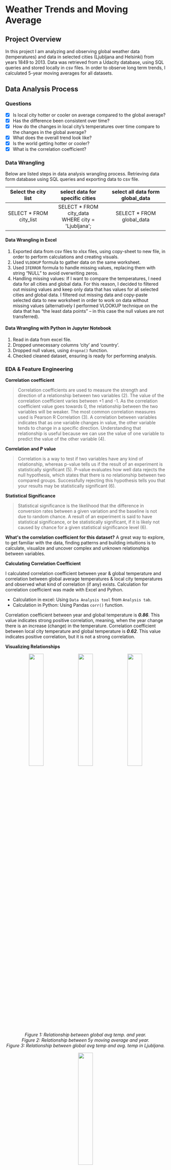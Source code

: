 # Weather Trends and Moving Average

## Project Overview
In this project I am analyzing and observing global weather data (temperatures) and data in selected cities (Ljubljana and Helsinki) from years 1849 to 2013. Data was retrieved from a Udacity database, using SQL queries and stored locally in csv files. In order to observe long term trends, I calculated 5-year moving averages for all datasets.

## Data Analysis Process
### Questions
- [x]	Is local city hotter or cooler on average compared to the global average? 
- [x]	Has the difference been consistent over time?
- [x]	How do the changes in local city’s temperatures over time compare to the changes in the global average?
- [x]	What does the overall trend look like? 
- [x]	Is the world getting hotter or cooler? 
- [x]	What is the correlation coefficient?

### Data Wrangling 
Below are listed steps in data analysis wrangling process.
Retrieving data form database using SQL queries and exporting data to csv file.

Select the city list | select data for specific cities | select all data form global_data
:---: | :---: | :---:
SELECT * FROM city_list | SELECT * FROM city_data<br /> WHERE city = 'Ljubljana'; | SELECT * FROM global_data

#### Data Wrangling in Excel 
1.	Exported data from csv files to xlsx files, using copy-sheet to new file, in order to perform calculations and creating visuals.
2.	Used `VLOOKUP` formula to gather data on the same worksheet.
3.	Used `IFERROR` formula to handle missing values, replacing them with string “NULL” to avoid overwriting zeros.
4.	Handling missing values:
If I want to compare the temperatures, I need data for all cities and global data. For this reason, I decided to filtered out missing values and keep only data that has values for all selected cities and global data. I filtered out missing data and copy-paste selected data to new worksheet in order to work on data without missing values (alternatively I performed VLOOKUP technique on the data that has “the least data points” – in this case the null values are not transferred).

#### Data Wrangling with Python in Jupyter Notebook  
1.	Read in data from excel file.
2.	Dropped unnecessary columns ‘city’ and ‘country’.
3.	Dropped null values, using `dropna()` function.
4.	Checked cleaned dataset, ensuring is ready for performing analysis.

### EDA & Feature Engineering 

**Correlation coefficient**

>Correlation coefficients are used to measure the strength and direction of a relationship between two variables (2). The value of the correlation coefficient varies between +1 and -1. As the correlation coefficient value goes towards 0, the relationship between the two variables will be weaker. The most common correlation measures used is Pearson R Correlation (3). A correlation between variables indicates that as one variable changes in value, the other variable tends to change in a specific direction.  Understanding that relationship is useful because we can use the value of one variable to predict the value of the other variable (4).

**Correlation and P value**
>Correlation is a way to test if two variables have any kind of relationship, whereas p-value tells us if the result of an experiment is statistically significant (5). P-value evaluates how well data rejects the null hypothesis, which states that there is no relationship between two compared groups. Successfully rejecting this hypothesis tells you that your results may be statistically significant (6).

**Statistical Significance**
>Statistical significance is the likelihood that the difference in conversion rates between a given variation and the baseline is not due to random chance. A result of an experiment is said to have statistical significance, or be statistically significant, if it is likely not caused by chance for a given statistical significance level (6).

**What's the correlation coefficient for this dataset?**
A great way to explore, to get familiar with the data, finding patterns and building intuitions is to calculate, visualize and uncover complex and unknown relationships between variables. 

**Calculating Correlation Coefficient**

I calculated correlation coefficient between year & global temperature and correlation between global average temperatures & local city temperatures and observed what kind of correlation (if any) exists. Calculation for correlation coefficient was made with Excel and Python.

-	Calculation in excel: Using `Data Analysis tool` from `Analysis tab`.
-	Calculation in Python: Using Pandas `corr()` function.

Correlation coefficient between year and global temperature is ***0.86***. This value indicates strong positive correlation, meaning, when the year change there is an increase (change) in the temperature.
Correlation coefficient between local city temperature and global temperature is ***0.62***. This value indicates positive correlation, but it is not a strong correlation.

**Visualizing Relationships**

<p align="center">
<img src="Graphics/ScatterPlot_global-year.png" width="30%" height="30%"> <img src="Graphics/ScatterPlot_LJ-year.png" width="30%" height="30%"> <img src="Graphics/ScatterPlot_global-LJ.png" width="30%" height="30%">
</p>

<p align="center">
<i>Figure 1: Relationship between global avg temp. and year. </i><br />
<i>Figure 2: Relationship between 5y moving average and year.</i><br /> 
<i>Figure 3: Relationship between global avg temp and avg. temp in Ljubljana. </i><br />
</p>

<p align="center">
<img src="Graphics/Coef_Heat_Map.png" width="30%" height="30%">
</p>

<p align="center">
<i>Figure 4: Correlation Coefficient Heat Map.</i>
</p>

**Calculating Moving Average**

In general, the moving average smoothens the data and is mostly used with time series data to capture the short-term fluctuations while focusing on longer trends. Besides weather reports moving average is widely used in stock prices, gross domestic products, employment, etc. (1). 

_-	Calculating 5-year moving average in Excel - steps_ <br />
Calculated average for first 5 years, using AVERAGE() function.
Populated the formula for the entire column, by selecting the cell with the formula, moving the mouse to the bottom-left corner and double clicked.<br />
**Formula used:** `=AVERAGE(B2:B6)`

_-	Calculating 5-year moving average in Python – steps_ <br />
Formula for moving average for this project was created with the help of “datacamp website” (1). I used Pandas build in function “rolling window” and chain the function with mean() function. Parameter window was set to 5. Columns were selected with Pandas iloc method.<br />
**Formula used:** `df['LJ_MA_5y'] = df.iloc[:,1].rolling(window=5).mean()`

### Observations, Answering Questions & Drawing Conclusions 

**-	Is local city hotter or colder on average compared to the global average?**<br />
_Observation from the chart:_ <br />
From the line charts (Figure 5, Figure 6, Figure 7, Figure 8) I can observe that local city Ljubljana is hotter than global average, while local city Helsinki is cooler than global average. However, the temperatures are rising in both cities and so do global average temperatures.

_Observation from descriptive statistics:_ <br />
From descriptive statistics I can observe that Ljubljana is 1.02°C hotter and Helsinki is 4.10 °C cooler than global average.

<p align="center">
<img src="Graphics/Descriptive_Statistics.PNG" width="30%" height="30%">
</p>

<p align="center">
<i>Figure 5: Descriptive Statistics for Average global Temperature and Average Temperatures in Ljubljana and Helsinki.</i>
</p>

**-	How do changes in your city’s temperature over time compare to the changes in the global average?**
From the line charts (Figure 6, Figure 7, Figure 8, Figure 9) I can observe that temperature trend in local cities globally is similar – the temperatures are rising. However, the fluctuation of temperatures in local cities is more obvious than for global average temperatures. 

**-	What does the overall trend look like? Is the world getting hotter or cooler?**
In the line chart (Figure 6) I plotted a trend line for the global average and I can see that overall positive trend, meaning that temperatures are rising and the world’s getting hotter. I can see the same pattern from the line chart (Figure 7). City with cooler temperatures than global average is also getting hotter. 

**-	Has the trend been consistent over the last few hundred years? Has the difference been consistent over time?**
The temperatures are not consistent over time. Although, the overall trend is positive, I can see fluctuation over the years from line charts Figure 6, Figure 7, Figure 8, Figure 9. From scatter plots (Figure 1 and Figure 2) we can see almost exponential rise of the temperature in the last 25 years.

### Communication & Visualizations

What were key considerations when deciding how to visualize the trends?<br />
o	Choosing the right chart type: line chart is best choice for continuous data, scatter plots are best to show correlation between two variables.<br />
o	Ensuring that visualizations clearly communicate findings, without extra explanation.<br />
o	Ensuring charts have all components (labels, titles, legends).<br />
o	Other visual components (colors, x and y axis intervals)

**VISUALIZATIONS – IN EXCEL**

<p align="center">
<img src="Graphics/Excel01.png" width="35%" height="35%"> <img src="Graphics/Excel02.png" width="43%" height="43%">
</p>

<p align="center">
<i>Figure 6 & &: 5-year Moving Average Trend for Global and Local Cities Temperatures.</i>
</p>


**VISUALIZATIONS – WITH PYTHON IN JUPYTER NOTEBOOK**

<p align="center">
<img src="Graphics/Aveg_Temp_5year_MA_2cities.png" width="40%" height="40%"> <img src="Graphics/Aveg_Temp_5year_MA_3cities.png" width="40%" height="40%">
</p>

<p align="center">
<i>Figure 9 & 10: 5-year Moving Average Trend for Global and Local Cities Temperatures.</i>
</p>


### References

(1) Sharma, Aditya. “Moving Averages in pandas.” DataCamp. 24. June 2019. Web. 23. March 2021 https://www.datacamp.com/community/tutorials/moving-averages-in-pandas</i><br />
(2) “Correlation Coeficient: Simple Definition, Formula, Easy Steps.” Statistics How To. n.p. Web. 23. March 2019 https://www.statisticshowto.com/probability-and-statistics/correlation-coefficient-formula/</i><br />
(3) Magiya, Joseph. “Pearson Coefficient of Correlation Explained.” Towards Data Science. 26. May 2019. Web. 23. March 2021 https://towardsdatascience.com/pearson-coefficient-of-correlation-explained-369991d93404</i><br />
(4) Frost, Jim. “Interpreting Correlation Coefficients.” Statistics by Jim. n.p. Web. 23. March 2021 https://statisticsbyjim.com/basics/correlations/</i><br />
(5) “Correlation and P value.” The Data School by Chartio. 22. March 2021. Web. 23. March 2021 https://dataschool.com/fundamentals-of-analysis/correlation-and-p-value/</i><br />
(6) “Statistical Significance.” Optimozely. n.p. Web. 23. March 2021 
https://www.optimizely.com/optimization-glossary/statistical-significance/#:~:text=Statistical%20Significance%20Definition&text=A%20result%20of%20an%20experiment,a%20given%20statistical%20significance%20level.&text=It%20also%20means%20that%20there,that%20you%20could%20be%20wrong.</i><br />

### Other Supportive Articles

Magiya, Joseph. “Pearson Coefficient of Correlation with Python.” Levelup.Gitconnected. 14. April 2019. Web. 23. March 2021
https://levelup.gitconnected.com/pearson-coefficient-of-correlation-using-pandas-ca68ce678c04
